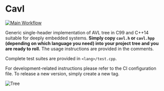 # Cavl

[![Main Workflow](https://github.com/pavel-kirienko/cavl/actions/workflows/main.yml/badge.svg)](https://github.com/pavel-kirienko/cavl/actions/workflows/main.yml)

Generic single-header implementation of AVL tree in C99 and C++14 suitable for deeply embedded systems.
**Simply copy `cavl.h` or `cavl.hpp` (depending on which language you need) into your project tree
and you are ready to roll.**
The usage instructions are provided in the comments.

Complete test suites are provided in `<lang>/test.cpp`.

For development-related instructions please refer to the CI configuration file.
To release a new version, simply create a new tag.

![Tree](randomized_test_tree.png "Random tree generated by the test suite")
